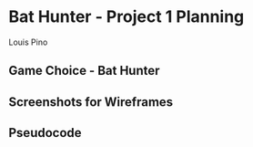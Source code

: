 # Bat Hunter - Project 1 Planning
Louis Pino

## Game Choice - Bat Hunter


## Screenshots for Wireframes


## Pseudocode